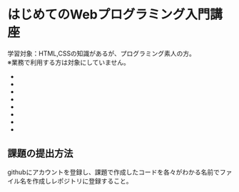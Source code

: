 はじめてのWebプログラミング入門講座
====
学習対象：HTML,CSSの知識があるが、プログラミング素人の方。  
※業務で利用する方は対象にしていません。

+ [Lesson1]:プログラムの基本
+ [Lesson2]:環境の構築
+ [Lesson3]:PHPによるWebプログラミング
+ [Lesson4]:データベース
+ [Lesson5]:フロントエンド
+ [Lesson6]:ajax(非同期通信)
+ [Lesson7]:SPA(シングルページアプリケーション)
+ [Lesson8]:HTML5によるスマフォアプリ

## 課題の提出方法
githubにアカウントを登録し、課題で作成したコードを各々がわかる名前でファイル名を作成しレポジトリに登録すること。  


  [Lesson1]: https://github.com/shogirin/acthouse_pg_shortclass/wiki/Lesson1
  [Lesson2]: https://github.com/shogirin/acthouse_pg_shortclass/wiki/Lesson2
  [Lesson3]: https://github.com/shogirin/acthouse_pg_shortclass/wiki/Lesson3
  [Lesson4]: https://github.com/shogirin/acthouse_pg_shortclass/wiki/Lesson4
  [Lesson5]: https://github.com/shogirin/acthouse_pg_shortclass/wiki/Lesson5
  [Lesson6]: https://github.com/shogirin/acthouse_pg_shortclass/wiki/Lesson6
  [Lesson5]: https://github.com/shogirin/acthouse_pg_shortclass/wiki/Lesson7
  [Lesson6]: https://github.com/shogirin/acthouse_pg_shortclass/wiki/Lesson8